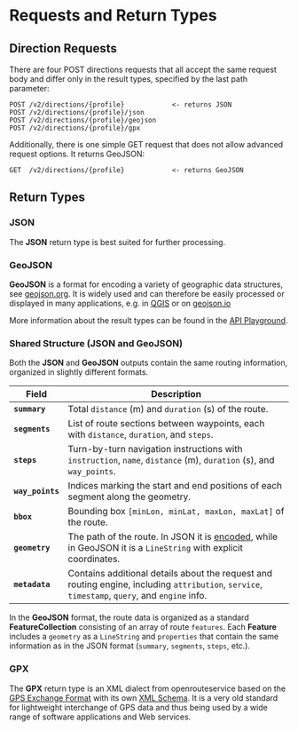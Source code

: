 # Requests and Return Types

## Direction Requests

There are four POST directions requests that all accept the same request body and differ only in the result types, specified by the last path parameter:

    POST /v2/directions/{profile}            <- returns JSON
    POST /v2/directions/{profile}/json
    POST /v2/directions/{profile}/geojson
    POST /v2/directions/{profile}/gpx

Additionally, there is one simple GET request that does not allow advanced request options. It returns GeoJSON:

    GET  /v2/directions/{profile}            <- returns GeoJSON


## Return Types

### JSON 

The **JSON** return type is best suited for further processing.

### GeoJSON

**GeoJSON** is a format for encoding a variety of geographic data structures, see [geojson.org](https://datatracker.ietf.org/doc/html/rfc7946).
It is widely used and can therefore be easily processed or displayed in many applications, e.g. in [QGIS](https://qgis.org/) or on [geojson.io](http://geojson.io/)

More information about the result types can be found in the [API Playground](https://openrouteservice.org/dev/#/api-docs/directions_service).

### Shared Structure (JSON and GeoJSON)

Both the **JSON** and **GeoJSON** outputs contain the same routing information, organized in slightly different formats.

| Field            | Description                                                                                                                                                                                    |
| ---------------- |------------------------------------------------------------------------------------------------------------------------------------------------------------------------------------------------|
| **`summary`**    | Total `distance` (m) and `duration` (s) of the route.                                                                                                                                          |
| **`segments`**   | List of route sections between waypoints, each with `distance`, `duration`, and `steps`.                                                                                                       |
| **`steps`**      | Turn-by-turn navigation instructions with `instruction`, `name`, `distance` (m), `duration` (s), and `way_points`.                                                                             |
| **`way_points`** | Indices marking the start and end positions of each segment along the geometry.                                                                                                                |
| **`bbox`**       | Bounding box `[minLon, minLat, maxLon, maxLat]` of the route.                                                                                                                                  |
| **`geometry`**   | The path of the route. In JSON it is [encoded](https://developers.google.com/maps/documentation/utilities/polylinealgorithm), while in GeoJSON it is a `LineString` with explicit coordinates. |
| **`metadata`**   | Contains additional details about the request and routing engine, including `attribution`, `service`, `timestamp`, `query`, and `engine` info.                                                 |

In the **GeoJSON** format, the route data is organized as a standard **FeatureCollection** consisting of an array of route `features`.
Each **Feature** includes a `geometry` as a `LineString` and `properties` that contain the same information as in the JSON format (`summary`, `segments`, `steps`, etc.).

### GPX

The **GPX** return type is an XML dialect from openrouteservice based on the [GPS Exchange Format](https://www.topografix.com/gpx.asp) with its own [XML Schema](https://raw.githubusercontent.com/GIScience/openrouteservice-schema/main/gpx/v2/ors-gpx.xsd).
It is a very old standard for lightweight interchange of GPS data and thus being used by a wide range of software applications and Web services.
